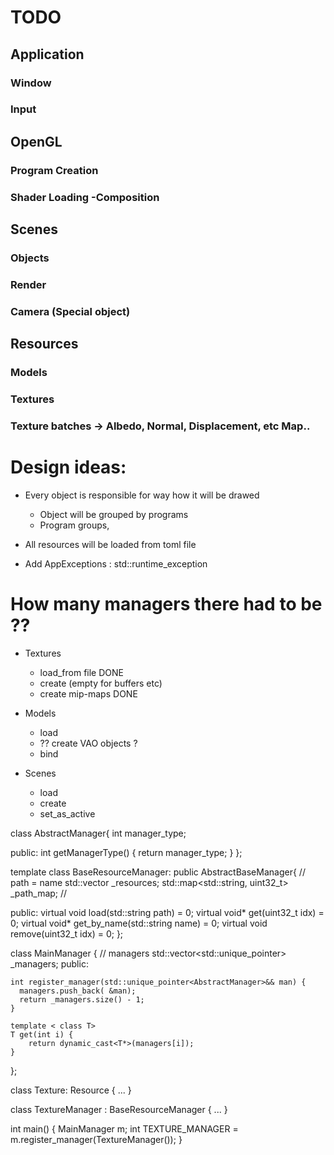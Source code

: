 # TODO

## Application

### Window
### Input

## OpenGL

### Program Creation
### Shader Loading -Composition


## Scenes

### Objects
### Render
### Camera (Special object)

## Resources

### Models
### Textures
### Texture batches -> Albedo, Normal, Displacement, etc Map..


# Design ideas:
 - Every object is responsible for way how it will be drawed
   - Object will be grouped by programs
   - Program groups,
  

- All resources will be loaded from toml file


- Add AppExceptions : std::runtime_exception


# How many managers there had to be ??

- Textures
  - load_from file  DONE
  - create (empty for buffers etc) 
  - create mip-maps DONE

- Models
  - load
  - ?? create VAO objects ?
  - bind

- Scenes
  - load
  - create
  - set_as_active  





class AbstractManager{
int manager_type;

public:
    int getManagerType() { return manager_type; }
};


template <class T>
class BaseResourceManager: public AbstractBaseManager{
     // path = name
    std::vector<T> _resources;
    std::map<std::string, uint32_t> _path_map; // 

public:
    virtual void load(std::string path) = 0;
    virtual void* get(uint32_t idx) = 0;
    virtual void* get_by_name(std::string name) = 0;
    virtual void remove(uint32_t idx)  = 0;
};


class MainManager {
    // managers
    std::vector<std::unique_pointer<AbstractManager>> _managers;
public:

    int register_manager(std::unique_pointer<AbstractManager>&& man) {
      managers.push_back( &man);
      return _managers.size() - 1;
    } 

    template < class T>
    T get(int i) {
        return dynamic_cast<T*>(managers[i]);
    }
};




class Texture: Resource {
...
}

class TextureManager : BaseResourceManager<Texture> {
...
}

int main() {
  MainManager m;
  int TEXTURE_MANAGER = m.register_manager(TextureManager());
}
